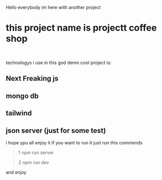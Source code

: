  Hello everybody im here with another project
# this project name is projectt coffee shop

<br/>

technologys i use in this god demn cool project is:
## Next Freaking js
## mongo db
## tailwind
## json server (just for some test)

i hope ypu all enjoy it if you want to run it just run this commends
> 1 npm run server

> 2 npm run dev
> 
and enjoy
